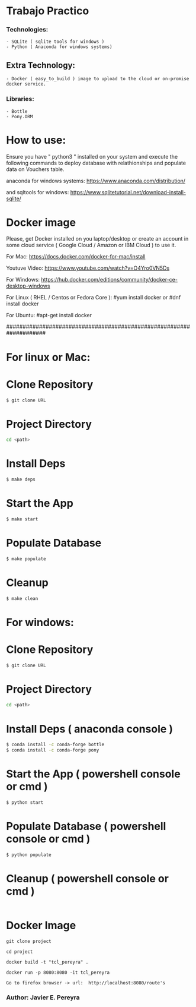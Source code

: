# Trabajo Practico

### Technologies:
    - SQLite ( sqlite tools for windows )
    - Python ( Anaconda for windows systems)

## Extra Technology:
    - Docker ( easy_to_build ) image to upload to the cloud or on-promise docker service.

### Libraries:
    - Bottle
    - Pony.ORM

# How to use:
Ensure you have " python3 " installed on your system and execute the following commands to deploy database with relathionships and populate data on Vouchers table.

anaconda for windows systems:
https://www.anaconda.com/distribution/

and sqltools for windows:
https://www.sqlitetutorial.net/download-install-sqlite/

# Docker image #####################################################
Please, get Docker installed on you laptop/desktop or create an account in some cloud service ( Google Cloud / Amazon or IBM Cloud ) to use it.

For Mac:
https://docs.docker.com/docker-for-mac/install

Youtuve Video:
https://www.youtube.com/watch?v=O4Yro0VN5Ds

For Windows:
https://hub.docker.com/editions/community/docker-ce-desktop-windows

For Linux ( RHEL / Centos or Fedora Core ):
#yum install docker or #dnf install docker

For Ubuntu:
#apt-get install docker

####################################################################

# For linux or Mac:

# Clone Repository

```sh
$ git clone URL
```

# Project Directory
```sh 
cd <path>
``` 

# Install Deps
```sh
$ make deps
```

# Start the App
```sh
$ make start
```

# Populate Database
```sh
$ make populate
```

# Cleanup 
```sh
$ make clean
```

# For windows:

# Clone Repository

```sh
$ git clone URL
```

# Project Directory
```sh 
cd <path>
``` 

# Install Deps ( anaconda console )
```sh
$ conda install -c conda-forge bottle
$ conda install -c conda-forge pony
```

# Start the App ( powershell console or cmd )
```sh
$ python start
```

# Populate Database ( powershell console or cmd )
```sh
$ python populate
```

# Cleanup ( powershell console or cmd )
``` delete sqlite.db file
```

# Docker Image
``` 
git clone project
```

``` 
cd project
```

``` 
docker build -t "tcl_pereyra" .
```

``` 
docker run -p 8080:8080 -it tcl_pereyra
```

``` 
Go to firefox browser -> url:  http://localhost:8080/route's
```
### Author: Javier E. Pereyra
